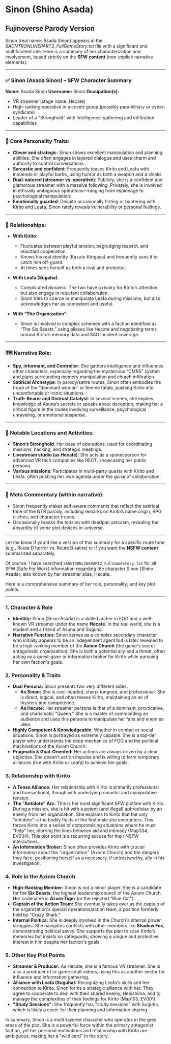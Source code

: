 # Sinon (Shino Asada)

## Fujinoverse Parody Version

Sinon (real name: Asada Sinon) appears in the *SAONTRONLINEPART2\_FullGameStory.txt* file with a significant and multifaceted role. Here is a summary of her characterization and involvement, based strictly on the **SFW content** (non-explicit narrative elements):

---

### ✅ **Sinon (Asada Sinon) – SFW Character Summary**

**Name:** Asada Sinon
**Username:** Sinon
**Occupation(s):**

* VR streamer (stage name: Hecate)
* High-ranking operative in a covert group (possibly paramilitary or cyber-syndicate)
* Leader of a "Stronghold" with intelligence-gathering and infiltration capabilities

---

### 🧩 **Core Personality Traits:**

* **Clever and strategic**: Sinon shows excellent manipulation and planning abilities. She often engages in layered dialogue and uses charm and authority to control conversations.
* **Sarcastic and confident**: Frequently teases Kirito and Leafa with innuendo or playful barbs, using humor as both a weapon and a shield.
* **Dual-natured (streamer vs. operative)**: Publicly, she is a confident and glamorous streamer with a massive following. Privately, she is involved in ethically ambiguous operations—ranging from espionage to psychological manipulation.
* **Emotionally guarded**: Despite occasionally flirting or bantering with Kirito and Leafa, Sinon rarely reveals vulnerability or personal feelings.

---

### 🧭 **Relationships:**

* **With Kirito**:

  * Fluctuates between playful tension, begrudging respect, and reluctant cooperation.
  * Knows his real identity (Kazuto Kirigaya) and frequently uses it to catch him off-guard.
  * At times sees herself as both a rival and protector.

* **With Leafa (Suguha)**:

  * Complicated dynamic. The two have a rivalry for Kirito’s attention, but also engage in reluctant collaboration.
  * Sinon tries to coerce or manipulate Leafa during missions, but also acknowledges her as competent and useful.

* **With “The Organization”**:

  * Sinon is involved in complex schemes with a faction identified as “The Six Beasts,” using aliases like Hecate and negotiating terms around Kirito’s memory data and SAO incident coverage.

---

### 🗺️ **Narrative Role:**

* **Spy, Informant, and Controller**: She gathers intelligence and influences other characters, especially regarding the mysterious "CMRS" system and plans surrounding memory manipulation and church infiltration.
* **Satirical Archetype**: In parody/satire routes, Sinon often embodies the trope of the “dominant woman” or femme fatale, pushing Kirito into uncomfortable or ironic situations.
* **Truth-Bearer and Distrust Catalyst**: In several scenes, she implies knowledge of Asuna’s secrets or speaks about deception, making her a critical figure in the routes involving surveillance, psychological unraveling, or emotional suspense.

---

### 📍 Notable Locations and Activities:

* **Sinon’s Stronghold**: Her base of operations, used for coordinating missions, hacking, and strategic meetings.
* **Livestream studio (as Hecate)**: She acts as a spokesperson for advanced VR tech companies like RECT, showcasing her public persona.
* **Various missions**: Participates in multi-party quests with Kirito and Leafa, often pushing her own agenda under the guise of collaboration.

---

### 🧠 Meta Commentary (within narrative):

* Sinon frequently makes self-aware comments that reflect the satirical tone of the NTR parody, including remarks on Kirito’s name origin, RPG clichés, and character tropes.
* Occasionally breaks the tension with deadpan sarcasm, revealing the absurdity of some plot devices in-universe.

---

Let me know if you'd like a version of this summary for a specific route tone (e.g., Route D horror vs. Route B satire) or if you want the **NSFW content** summarized separately.

Of course. I have searched `SAONTRONLINEPART2_FullGameStory.txt` for all SFW (Safe For Work) information regarding the character Sinon (Shino Asada), also known by her streamer alias, Hecate.

Here is a comprehensive summary of her role, personality, and key plot points.

---

### 1. Character & Role

*   **Identity:** Sinon (Shino Asada) is a skilled archer in FOG and a well-known VR streamer under the name **Hecate**. In the real world, she is a student and a friend of Asuna and Suguha.
*   **Narrative Function:** Sinon serves as a complex secondary character who initially appears to be an independent agent but is later revealed to be a high-ranking member of the **Axiom Church** (the game's secret antagonistic organization). She is both a potential ally and a threat, often acting as a quest-giver or information broker for Kirito while pursuing her own faction's goals.

### 2. Personality & Traits

*   **Dual Persona:** Sinon presents two very different sides.
    *   **As Sinon:** She is cool-headed, sharp-tongued, and professional. She is direct, logical, and often teases Kirito, maintaining an air of mystery and competence.
    *   **As Hecate:** Her streamer persona is that of a dominant, provocative, and charismatic "Queen." She is a master of commanding an audience and uses this persona to manipulate her fans and enemies alike.
*   **Highly Competent & Knowledgeable:** Whether in combat or social situations, Sinon is portrayed as extremely capable. She is a top-tier player who understands the deep mechanics of FOG and the political machinations of the Axiom Church.
*   **Pragmatic & Goal-Oriented:** Her actions are always driven by a clear objective. She doesn't act on impulse and is willing to form temporary alliances (like with Kirito or Leafa) to achieve her goals.

### 3. Relationship with Kirito

*   **A Tense Alliance:** Her relationship with Kirito is primarily professional and transactional, though with underlying romantic and manipulative tension.
*   **The "Antidote" Arc:** This is her most significant SFW plotline with Kirito. During a mission, she is hit with a potent (and illegal) aphrodisiac by an enemy from her organization. She explains to Kirito that the only "antidote" is the bodily fluids of the first male she encounters. This forces Kirito into a series of compromising situations where he must "help" her, blurring the lines between aid and intimacy (Map334, EV034). This plot point is a recurring excuse for their NSFW interactions.
*   **An Information Broker:** Sinon often provides Kirito with crucial information about the "organization" (Axiom Church) and the dangers they face, positioning herself as a necessary, if untrustworthy, ally in his investigation.

### 4. Role in the Axiom Church

*   **High-Ranking Member:** Sinon is not a minor player. She is a candidate for the **Six Beasts**, the highest leadership council of the Axiom Church. Her codename is **Azure Tiger** (or the rejected "Blue Cat").
*   **Captain of the Action Team:** She eventually takes over as the captain of the organization's special operations/action team, a position formerly held by "Crazy Shark."
*   **Internal Politics:** She is deeply involved in the Church's internal power struggles. She navigates conflicts with other members like **Shadow Fox**, demonstrating political savvy. She supports the plan to scan Kirito's memories but insists on safeguards, showing a unique and protective interest in him despite her faction's goals.

### 5. Other Key Plot Points

*   **Streamer & Producer:** As Hecate, she is a famous VR streamer. She is also a producer of in-game adult videos, using this as another vector for influence and information gathering.
*   **Alliance with Leafa (Suguha):** Recognizing Leafa's skills and her connection to Kirito, Sinon forms a strategic alliance with her. They agree to cooperate to deal with their shared enemy, Hebishima, and to manage the complexities of their feelings for Kirito (Map105, EV001).
*   **"Study Sessions":** She frequently has "study sessions" with Suguha, which is likely a cover for their planning and information sharing.

In summary, Sinon is a multi-layered character who operates in the grey areas of the plot. She is a powerful force within the primary antagonist faction, yet her personal motivations and relationship with Kirito are ambiguous, making her a "wild card" in the story.
